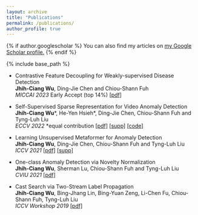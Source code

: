 ```yaml
---
layout: archive
title: "Publications"
permalink: /publications/
author_profile: true
---
```


{% if author.googlescholar %}
  You can also find my articles on <u><a href="{{author.googlescholar}}">my Google Scholar profile</a>.</u>
{% endif %}

{% include base_path %}

* Contrastive Feature Decoupling for Weakly-supervised Disease Detection  
 **Jhih-Ciang Wu**, Ding-Jie Chen and Chiou-Shann Fuh  
*MICCAI 2023* Early Accept (top 14%) [[pdf]](https://link.springer.com/content/pdf/10.1007/978-3-031-43904-9_25.pdf?pdf=inline%20link)

* Self-Supervised Sparse Representation for Video Anomaly Detection  
 **Jhih-Ciang Wu**\*, He-Yen Hsieh\*, Ding-Jie Chen, Chiou-Shann Fuh and Tyng-Luh Liu  
*ECCV 2022* *equal contribution [[pdf]](https://www.ecva.net/papers/eccv_2022/papers_ECCV/papers/136730727.pdf) [[supp]](https://www.ecva.net/papers/eccv_2022/papers_ECCV/papers/136730727-supp.pdf) [[code]](https://github.com/louisYen/S3R)

* Learning Unsupervised Metaformer for Anomaly Detection  
 **Jhih-Ciang Wu**, Ding-Jie Chen, Chiou-Shann Fuh and Tyng-Luh Liu  
*ICCV 2021* [[pdf]](https://openaccess.thecvf.com/content/ICCV2021/papers/Wu_Learning_Unsupervised_Metaformer_for_Anomaly_Detection_ICCV_2021_paper.pdf) [[supp]](https://openaccess.thecvf.com/content/ICCV2021/supplemental/Wu_Learning_Unsupervised_Metaformer_ICCV_2021_supplemental.pdf)

* One-class Anomaly Detection via Novelty Normalization  
 **Jhih-Ciang Wu**, Sherman Lu, Chiou-Shann Fuh and Tyng-Luh Liu  
*CVIU 2021* [[pdf]](https://www.sciencedirect.com/science/article/abs/pii/S1077314221000709)

* Cast Search via Two-Stream Label Propagation  
 **Jhih-Ciang Wu**, Bing-Jhang Lin, Bing-Yuan Zeng, Li-Chen Fu, Chiou-Shann Fuh, Tyng-Luh Liu  
*ICCV Workshop 2019* [[pdf]](https://openaccess.thecvf.com/content_ICCVW_2019/html/WIDER/Wu_Cast_Search_via_Two-Stream_Label_Propagation_ICCVW_2019_paper.html)




